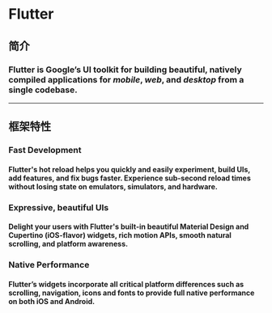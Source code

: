 # Flutter
## 简介
### Flutter is Google’s UI toolkit for building beautiful, natively compiled applications for _mobile_, _web_, and _desktop_ from a single codebase.
---
## 框架特性
### Fast Development
#### Flutter's hot reload helps you quickly and easily experiment, build UIs, add features, and fix bugs faster. Experience sub-second reload times without losing state on emulators, simulators, and hardware.
### Expressive, beautiful UIs
#### Delight your users with Flutter's built-in beautiful Material Design and Cupertino (iOS-flavor) widgets, rich motion APIs, smooth natural scrolling, and platform awareness.
### Native Performance
#### Flutter’s widgets incorporate all critical platform differences such as scrolling, navigation, icons and fonts to provide full native performance on both iOS and Android.